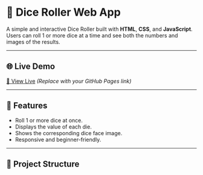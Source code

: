 # 🎲 Dice Roller Web App

A simple and interactive Dice Roller built with **HTML**, **CSS**, and **JavaScript**. Users can roll 1 or more dice at a time and see both the numbers and images of the results.

---

## 🌐 Live Demo

[🔗 View Live](https://your-username.github.io/dice-roller/) *(Replace with your GitHub Pages link)*

---

## 🚀 Features

- Roll 1 or more dice at once.
- Displays the value of each die.
- Shows the corresponding dice face image.
- Responsive and beginner-friendly.

---

## 📂 Project Structure


